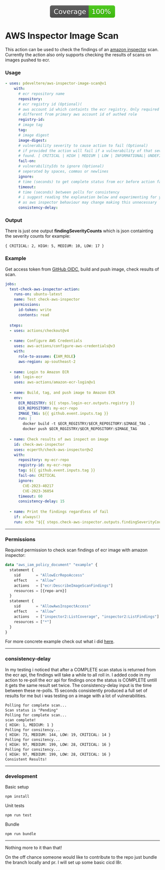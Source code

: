 
<p align="center">
  <img src="badges/coverage.svg">
</p>

# AWS Inspector Image Scan #

This action can be used to check the findings of an [amazon inspector](https://docs.aws.amazon.com/inspector/latest/user/what-is-inspector.html) scan. Currently the action also only supports checking the results of scans on images pushed to ecr.

### Usage ###
```yml
- uses: pdeveltere/aws-inspector-image-scan@v1
    with:
      # ecr repository name
      repository:
      # ecr registry id (Optional)(
      # aws account id which containts the ecr registry. Only required if
      # different from primary aws account id of authed role
      registry-id:
      # image tag
      tag:
      # image digest
      image-digest:
      # vulnerability severity to cause action to fail (Optional)
      # if provided the action will fail if a vulnerability of that severity or higher is
      # found. [ CRITICAL | HIGH | MEDIUM | LOW | INFORMATIONAL| UNDEFINED ]
      fail-on:
      # vulnerabilityIds to ignore (Optional)
      # seperated by spaces, commas or newlines
      ignore:
      # time (seconds) to get complete status from ecr before action fails
      timeout:
      # time (seconds) between polls for consistency
      # i suggest reading the explanation below and experimenting for yourself
      # as aws inspector behaviour may change making this unnecessary
      consistency-delay:
```
### Output ###
There is just one output **findingSeverityCounts** which is json containting the severity counts for example:

```{ CRITICAL: 2, HIGH: 5, MEDIUM: 10, LOW: 17 }```

### Example ###

Get access token from [GitHub OIDC](https://docs.github.com/en/actions/deployment/security-hardening-your-deployments/configuring-openid-connect-in-amazon-web-services), build and push image, check results of scan.

```yml
jobs:
  test-check-aws-inspector-action:
    runs-on: ubuntu-latest
    name: Test check-aws-inspector
    permissions:
      id-token: write
      contents: read

  steps:
  - uses: actions/checkout@v4

  - name: Configure AWS Credentials
    uses: aws-actions/configure-aws-credentials@v3
    with:
      role-to-assume: {IAM_ROLE}
      aws-region: ap-southeast-2

  - name: Login to Amazon ECR
    id: login-ecr
    uses: aws-actions/amazon-ecr-login@v1

  - name: Build, tag, and push image to Amazon ECR
    env:
      ECR_REGISTRY: ${{ steps.login-ecr.outputs.registry }}
      ECR_REPOSITORY: my-ecr-repo
      IMAGE_TAG: ${{ github.event.inputs.tag }}
      run: |
        docker build -t $ECR_REGISTRY/$ECR_REPOSITORY:$IMAGE_TAG .
        docker push $ECR_REGISTRY/$ECR_REPOSITORY:$IMAGE_TAG

  - name: Check results of aws inspect on image
    id: check-aws-inspector
    uses: ecperth/check-aws-inspector@v2
    with:
      repository: my-ecr-repo
      registry-id: my-ecr-repo
      tag: ${{ github.event.inputs.tag }}
      fail-on: CRITICAL
      ignore:
        CVE-2023-40217
        CVE-2023-36054
      timeout: 60
      consistency-delay: 15

  - name: Print the findings regardless of fail
    if: always()
    run: echo "${{ steps.check-aws-inspector.outputs.findingSeverityCounts }}"
```
---
### Permissions ###
Required permission to check scan findings of ecr image with amazon inspector:

```terraform
data "aws_iam_policy_document" "example" {
  statement {
    sid       = "AllowEcrRepoAccess"
    effect    = "Allow"
    actions   = ["ecr:DescribeImageScanFindings"]
    resources = [{repo-arn}]
  }
  statement {
    sid       = "AllowAwsInspectAccess"
    effect    = "Allow"
    actions   = ["inspector2:ListCoverage", "inspector2:ListFindings"]
    resources = ["*"]
  }
}
```
For more concrete example check out what i did [here](https://github.com/ecperth/check-aws-inspector-test/).

---
### consistency-delay ###
In my testing i noticed that after a COMPLETE scan status is returned from the ecr api, the findings will take a while to all roll in. I added code in my action to re-poll the ecr api for findings once the status is COMPLETE untill it gets the same result set twice. The consistency-delay input is the time between these re-polls. 15 seconds consistently produced a full set of results for me but i was testing on a image with a lot of vulnerabilities.

```
Polling for complete scan...
Scan status is "Pending"
Polling for complete scan...
scan complete!
{ HIGH: 1, MEDIUM: 1 }
Polling for consitency...
{ HIGH: 73, MEDIUM: 144, LOW: 19, CRITICAL: 14 }
Polling for consitency...
{ HIGH: 97, MEDIUM: 199, LOW: 28, CRITICAL: 16 }
Polling for consitency...
{ HIGH: 97, MEDIUM: 199, LOW: 28, CRITICAL: 16 }
Consistent Results!
```
---
### development ###
Basic setup
```
npm install
```

Unit tests
```
npm run test
```

Bundle
```
npm run bundle
```
---

Nothing more to it than that!

On the off chance someone would like to contribute to the repo just bundle the branch locally and pr. I will set up some basic cicd l8r.